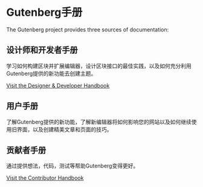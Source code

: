 # Gutenberg手册

The Gutenberg project provides three sources of documentation:

## 设计师和开发者手册

学习如何构建区块并扩展编辑器，设计区块接口的最佳实践，以及如何充分利用Gutenberg提供的新功能去创建主题。


[Visit the Designer & Developer Handbook](../docs/designers-developers/readme.md)

## 用户手册

了解Gutenberg提供的新功能，了解新编辑器将如何影响您的网站以及如何继续使用旧界面，以及创建精美文章和页面的技巧。

## 贡献者手册

通过提供想法，代码，测试等帮助Gutenberg变得更好。

[Visit the Contributor Handbook](../docs/contributors/readme.md)
